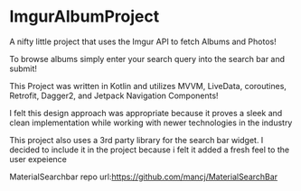 # ImgurAlbumProject
A nifty little project that uses the Imgur API to fetch Albums and Photos!

To browse albums simply enter your search query into the search bar and submit!

This Project was written in Kotlin and utilizes MVVM, LiveData, coroutines, Retrofit, Dagger2, and Jetpack Navigation Components!

I felt this design approach was appropriate because it proves a sleek and clean implementation while working with newer technologies in the industry

This project also uses a 3rd party library for the search bar widget. I decided to include it in the project because i felt it added a fresh feel to the user expeience

MaterialSearchbar repo url:https://github.com/mancj/MaterialSearchBar
